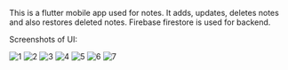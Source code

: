 This is a flutter mobile app used for notes.
It adds, updates, deletes notes and also restores deleted notes.
Firebase firestore is used for backend.  




Screenshots of UI:

![1](https://user-images.githubusercontent.com/43486873/116781849-3590b800-aaa3-11eb-9cf6-eecf2c842df0.jpeg)
![2](https://user-images.githubusercontent.com/43486873/116781850-375a7b80-aaa3-11eb-846f-6cbb87e1c99d.jpeg)
![3](https://user-images.githubusercontent.com/43486873/116781851-375a7b80-aaa3-11eb-81f1-e5d4de906aa5.jpeg)
![4](https://user-images.githubusercontent.com/43486873/116781852-37f31200-aaa3-11eb-9b35-c9b8d3e034f0.jpeg)
![5](https://user-images.githubusercontent.com/43486873/116781853-388ba880-aaa3-11eb-8cba-221271f8e5f7.jpeg)
![6](https://user-images.githubusercontent.com/43486873/116781854-39243f00-aaa3-11eb-963d-98746835ffd5.jpeg)
![7](https://user-images.githubusercontent.com/43486873/116781855-39bcd580-aaa3-11eb-99de-4b1f74b8010c.jpeg)
